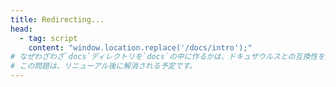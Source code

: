 ```yaml
---
title: Redirecting...
head:
  - tag: script
    content: "window.location.replace('/docs/intro');"
# なぜわざわざ`docs`ディレクトリを`docs`の中に作るかは、ドキュザウルスとの互換性を維持するためです。
# この問題は、リニューアル後に解消される予定です。
---
```

